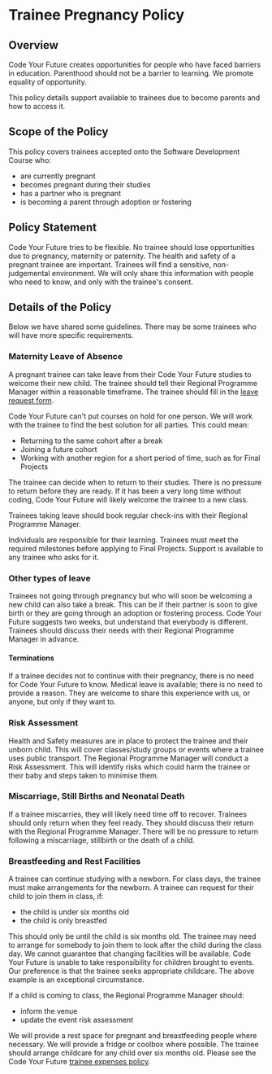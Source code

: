 # Trainee Pregnancy Policy

## Overview

Code Your Future creates opportunities for people who have faced barriers in education. Parenthood should not be a barrier to learning. We promote equality of opportunity.

This policy details support available to trainees due to become parents and how to access it.

## Scope of the Policy

This policy covers trainees accepted onto the Software Development Course who:

* are currently pregnant
* becomes pregnant during their studies
* has a partner who is pregnant
* is becoming a parent through adoption or fostering

## Policy Statement

Code Your Future tries to be flexible. No trainee should lose opportunities due to pregnancy, maternity or paternity. The health and safety of a pregnant trainee are important. Trainees will find a sensitive, non-judgemental environment. We will only share this information with people who need to know, and only with the trainee's consent.

## Details of the Policy

Below we have shared some guidelines. There may be some trainees who will have more specific requirements.

### Maternity Leave of Absence

A pregnant trainee can take leave from their Code Your Future studies to welcome their new child. The trainee should tell their Regional Programme Manager within a reasonable timeframe. The trainee should fill in the [leave request form](https://forms.gle/uiQjQmZCPmX9ySYg9).

Code Your Future can't put courses on hold for one person. We will work with the trainee to find the best solution for all parties. This could mean:

* Returning to the same cohort after a break
* Joining a future cohort
* Working with another region for a short period of time, such as for Final Projects

The trainee can decide when to return to their studies. There is no pressure to return before they are ready. If it has been a very long time without coding, Code Your Future will likely welcome the trainee to a new class.

Trainees taking leave should book regular check-ins with their Regional Programme Manager.

Individuals are responsible for their learning. Trainees must meet the required milestones before applying to Final Projects. Support is available to any trainee who asks for it.

### Other types of leave

Trainees not going through pregnancy but who will soon be welcoming a new child can also take a break. This can be if their partner is soon to give birth or they are going through an adoption or fostering process. Code Your Future suggests two weeks, but understand that everybody is different. Trainees should discuss their needs with their Regional Programme Manager in advance.

#### Terminations

If a trainee decides not to continue with their pregnancy, there is no need for Code Your Future to know. Medical leave is available; there is no need to provide a reason. They are welcome to share this experience with us, or anyone, but only if they want to.&#x20;

### Risk Assessment

Health and Safety measures are in place to protect the trainee and their unborn child. This will cover classes/study groups or events where a trainee uses public transport. The Regional Programme Manager will conduct a Risk Assessment. This will identify risks which could harm the trainee or their baby and steps taken to minimise them.

### Miscarriage, Still Births and Neonatal Death

If a trainee miscarries, they will likely need time off to recover. Trainees should only return when they feel ready. They should discuss their return with the Regional Programme Manager. There will be no pressure to return following a miscarriage, stillbirth or the death of a child.

### Breastfeeding and Rest Facilities

A trainee can continue studying with a newborn. For class days, the trainee must make arrangements for the newborn. A trainee can request for their child to join them in class, if:

* the child is under six months old
* the child is only breastfed

This should only be until the child is six months old. The trainee may need to arrange for somebody to join them to look after the child during the class day. We cannot guarantee that changing facilities will be available. Code Your Future is unable to take responsibility for children brought to events. Our preference is that the trainee seeks appropriate childcare. The above example is an exceptional circumstance.

If a child is coming to class, the Regional Programme Manager should:

* inform the venue
* update the event risk assessment

We will provide a rest space for pregnant and breastfeeding people where necessary. We will provide a fridge or coolbox where possible. The trainee should arrange childcare for any child over six months old. Please see the Code Your Future [trainee expenses policy](trainee-expenses.md).
